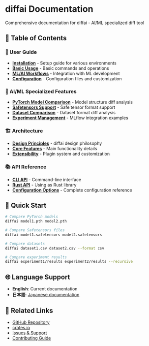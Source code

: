 # diffai Documentation

Comprehensive documentation for diffai - AI/ML specialized diff tool

## 📖 Table of Contents

### 🚀 User Guide
- [**Installation**](user-guide/installation.md) - Setup guide for various environments
- [**Basic Usage**](user-guide/basic-usage.md) - Basic commands and operations
- [**ML/AI Workflows**](user-guide/ml-workflows.md) - Integration with ML development
- [**Configuration**](user-guide/configuration.md) - Configuration files and customization

### 🤖 AI/ML Specialized Features
- [**PyTorch Model Comparison**](examples/pytorch-models.md) - Model structure diff analysis
- [**Safetensors Support**](examples/safetensors.md) - Safe tensor format support
- [**Dataset Comparison**](examples/datasets.md) - Dataset format diff analysis
- [**Experiment Management**](examples/experiments.md) - MLflow integration examples

### 🏗️ Architecture
- [**Design Principles**](architecture/design-principles.md) - diffai design philosophy
- [**Core Features**](architecture/core-features.md) - Main functionality details
- [**Extensibility**](architecture/extensibility.md) - Plugin system and customization

### 📚 API Reference
- [**CLI API**](api/cli.md) - Command-line interface
- [**Rust API**](api/rust.md) - Using as Rust library
- [**Configuration Options**](api/config.md) - Complete configuration reference

## 🎯 Quick Start

```bash
# Compare PyTorch models
diffai model1.pth model2.pth

# Compare Safetensors files
diffai model1.safetensors model2.safetensors

# Compare datasets
diffai dataset1.csv dataset2.csv --format csv

# Compare experiment results
diffai experiment1/results experiment2/results --recursive
```

## 🌐 Language Support

- **English**: Current documentation
- **日本語**: [Japanese documentation](index_ja.md)

## 🔗 Related Links

- [GitHub Repository](https://github.com/kako-jun/diffai)
- [crates.io](https://crates.io/crates/diffai)
- [Issues & Support](https://github.com/kako-jun/diffai/issues)
- [Contributing Guide](../CONTRIBUTING.md)